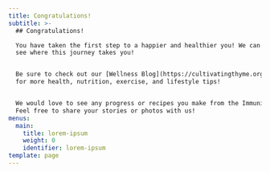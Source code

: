 ```yaml
---
title: Congratulations!
subtitle: >-
  ## Congratulations!

  You have taken the first step to a happier and healthier you! We can't wait to
  see where this journey takes you! 


  Be sure to check out our [Wellness Blog](https://cultivatingthyme.org/blogs)
  for more health, nutrition, exercise, and lifestyle tips!


  We would love to see any progress or recipes you make from the Immunity Book!
  Feel free to share your stories or photos with us!
menus:
  main:
    title: lorem-ipsum
    weight: 0
    identifier: lorem-ipsum
template: page
---
```

